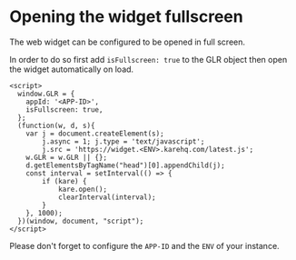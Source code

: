 # Opening the widget fullscreen

The web widget can be configured to be opened in full screen. 

In order to do so first add `isFullscreen: true` to the GLR object then open the widget automatically on load. 

```
<script>
  window.GLR = {
    appId: '<APP-ID>',
    isFullscreen: true,
  };
  (function(w, d, s){
    var j = document.createElement(s); 
        j.async = 1; j.type = 'text/javascript'; 
        j.src = 'https://widget.<ENV>.karehq.com/latest.js';
    w.GLR = w.GLR || {};
    d.getElementsByTagName("head")[0].appendChild(j);
    const interval = setInterval(() => {
        if (kare) {
            kare.open();
            clearInterval(interval);
        }
    }, 1000);
  })(window, document, "script");
</script>
```

Please don't forget to configure the `APP-ID` and the `ENV` of your instance. 
